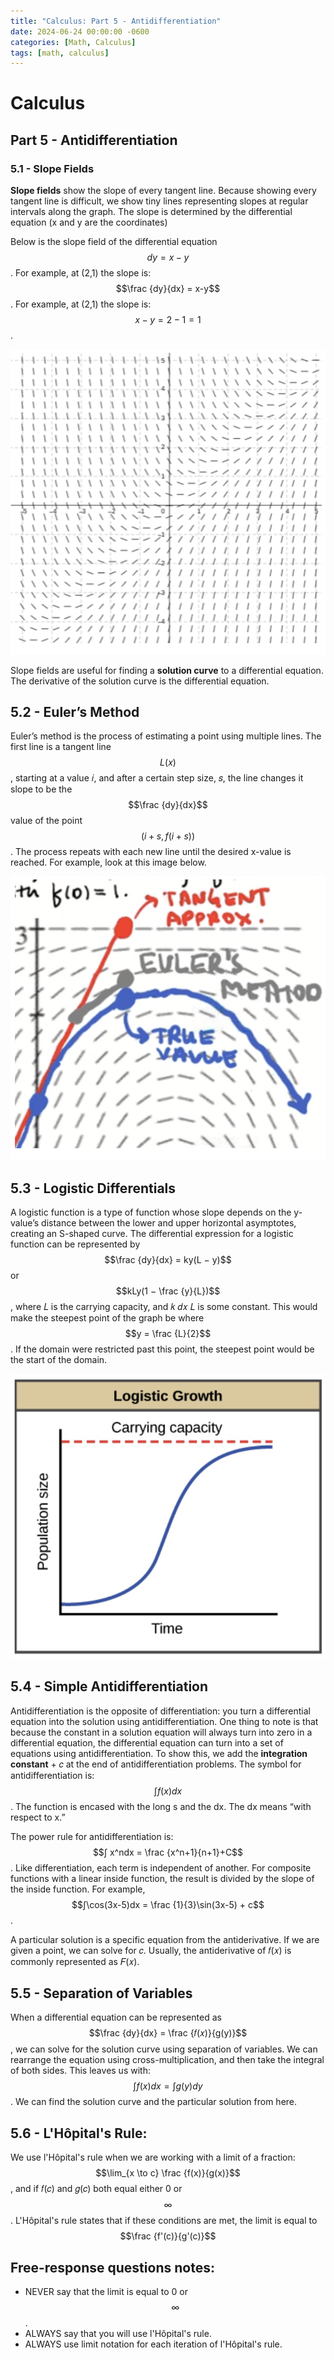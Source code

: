 ```yaml
---
title: "Calculus: Part 5 - Antidifferentiation"
date: 2024-06-24 00:00:00 -0600
categories: [Math, Calculus]
tags: [math, calculus]
---
```

<script type="text/javascript" id="MathJax-script" async
  src="https://cdn.jsdelivr.net/npm/mathjax@3/es5/tex-mml-chtml.js">
</script>

# Calculus
## Part 5 -  Antidifferentiation

### 5.1 - Slope Fields
**Slope fields** show the slope of every tangent line. Because showing every tangent line is
difficult, we show tiny lines representing slopes at regular intervals along the graph. The slope is determined by the differential equation (x and y are the coordinates)

Below is the slope field of the differential equation $$dy = x − y$$. For example, at (2,1) the slope is:
$$\frac {dy}{dx} = x-y$$. For example, at (2,1) the slope is:
$$x - y = 2 − 1 = 1$$.

![Table](/images/calc-5-graph.png)

Slope fields are useful for finding a **solution curve** to a differential equation. The derivative of the solution curve is the differential equation.

## 5.2 - Euler’s Method
Euler’s method is the process of estimating a point using multiple lines. The first line is a tangent line $$L(x)$$, starting at a value 𝑖, and after a certain step size, 𝑠, the line changes it slope
to be the $$\frac {dy}{dx}$$ value of the point $$(i + s, f(i + s))$$. The process repeats with each new line until the desired x-value is reached. For example, look at this image below.

![Table](/images/calc-6-graph.png)

## 5.3 - Logistic Differentials
A logistic function is a type of function
whose slope depends on the y-value’s distance between the lower and upper horizontal asymptotes, creating an S-shaped curve. The differential expression for a logistic function can be represented by
$$\frac {dy}{dx} = ky(L − y)$$ or $$kLy(1 − \frac {y}{L})$$, where 𝐿 is the carrying capacity, and 𝑘 𝑑𝑥 𝐿
is some constant. This would make the steepest point of the graph be where $$y = \frac {L}{2}$$ . If the domain were restricted past this point, the steepest point would be the start of the domain.

![Table](/images/calc-7-graph.png)

## 5.4 - Simple Antidifferentiation
Antidifferentiation is the opposite of differentiation: you turn a differential equation into the
solution using antidifferentiation. One thing to note is that because the constant in a solution equation will always turn into zero in a differential equation, the differential equation can turn into a set of equations using antidifferentiation. To show this, we add the **integration constant** + 𝑐
at the end of antidifferentiation problems. The symbol for antidifferentiation is: $$∫ f(x) dx$$. The function is encased with the long s and the dx. The dx means “with respect to x.”

The power rule for antidifferentiation is: $$∫ x^ndx = \frac {x^n+1}{n+1}+C$$. Like differentiation, each term is independent of another. For composite functions with a linear inside function, the result is divided by the slope of the inside function. For example, $$∫\cos(3x-5)dx = \frac {1}{3}\sin(3x-5) + c$$.

A particular solution is a specific equation from the antiderivative. If we are given a point, we can solve for 𝑐. Usually, the antiderivative of 𝑓(𝑥) is commonly represented as 𝐹(𝑥).

## 5.5 - Separation of Variables
When a differential equation can be represented as $$\frac {dy}{dx} = \frac {𝑓(𝑥)}{g(y)}$$ , we can solve for the solution 
curve using separation of variables. We can rearrange the equation using cross-multiplication, and then take the integral of both sides. This leaves us with:
$$∫f(x)dx = ∫g(y)dy$$.
We can find the solution curve and the particular solution from here.

## 5.6 - L'Hôpital's Rule:
We use l'Hôpital's rule when we are working with a limit of a fraction: $$\lim_{x \to c} \frac {f(x)}{g(x)}$$ , and if 𝑓(𝑐) and
𝑔(𝑐) both equal either 0 or $$\infty$$. L'Hôpital's rule states that if these conditions are met, the limit is equal to $$\frac {f'(c)}{g'(c)}$$

## Free-response questions notes:
- NEVER say that the limit is equal to 0 or $$\infty$$ .
- ALWAYS say that you will use l'Hôpital's rule.
- ALWAYS use limit notation for each iteration of l'Hôpital's rule.
